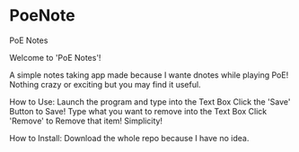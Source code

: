 # PoeNote
PoE Notes

Welcome to 'PoE Notes'!

A simple notes taking app made because I wante dnotes while playing PoE!
Nothing crazy or exciting but you may find it useful.

How to Use:
Launch the program and type into the Text Box
Click the 'Save' Button to Save!
Type what you want to remove into the Text Box
Click 'Remove' to Remove that item!
Simplicity!

How to Install:
Download the whole repo because I have no idea.

